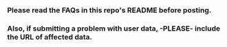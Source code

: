 ### Please read the FAQs in this repo's README before posting.
### Also, if submitting a problem with user data, -PLEASE- include the URL of affected data.
